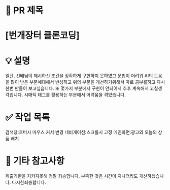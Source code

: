 # 📌 PR 제목
# [번개장터 클론코딩]
# 💡 설명
일단, 선배님이 제시하신 조건을 정확하게 구현하지 못하였고 문법이 어려워 AI의 도움을 많이 받은
부분에대해서 반성하고 위의 부분을 개선하기위해서 따로 공부를하고 다시한번 만들어 보고싶습니다.
또 몇가지 부분에서 구현이 안되어서 추후 계속해서 고칠생각입니다.
시매틱 태그를 활용하는 부분애서 어려움을 겪었습니다.
# ✅ 작업 목록
검색창:호버시 마우스 커서 변경
네비개이션:스크롤시 고정 
메인화면:광고와 오늘의 상품 배치
# 💬 기타 참고사항
제출기한을 지키지못해 정말 죄송합니다.
부족한 것은 시간이 지나더라도 개선하겠습니다. 다시한죄송합니다.